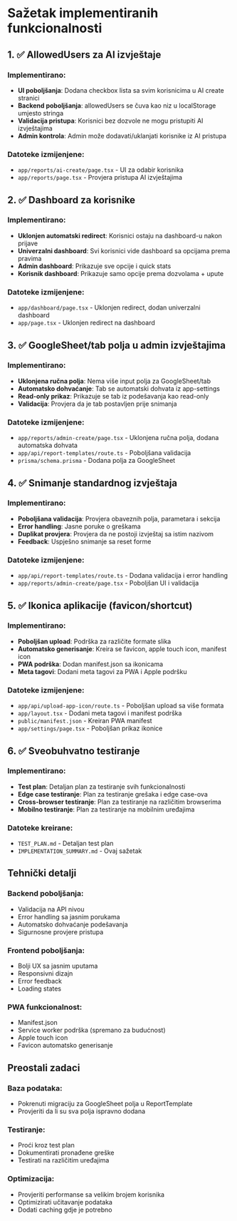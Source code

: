 # Sažetak implementiranih funkcionalnosti

## 1. ✅ AllowedUsers za AI izvještaje

### Implementirano:
- **UI poboljšanja**: Dodana checkbox lista sa svim korisnicima u AI create stranici
- **Backend poboljšanja**: allowedUsers se čuva kao niz u localStorage umjesto stringa
- **Validacija pristupa**: Korisnici bez dozvole ne mogu pristupiti AI izvještajima
- **Admin kontrola**: Admin može dodavati/uklanjati korisnike iz AI pristupa

### Datoteke izmijenjene:
- `app/reports/ai-create/page.tsx` - UI za odabir korisnika
- `app/reports/page.tsx` - Provjera pristupa AI izvještajima

## 2. ✅ Dashboard za korisnike

### Implementirano:
- **Uklonjen automatski redirect**: Korisnici ostaju na dashboard-u nakon prijave
- **Univerzalni dashboard**: Svi korisnici vide dashboard sa opcijama prema pravima
- **Admin dashboard**: Prikazuje sve opcije i quick stats
- **Korisnik dashboard**: Prikazuje samo opcije prema dozvolama + upute

### Datoteke izmijenjene:
- `app/dashboard/page.tsx` - Uklonjen redirect, dodan univerzalni dashboard
- `app/page.tsx` - Uklonjen redirect na dashboard

## 3. ✅ GoogleSheet/tab polja u admin izvještajima

### Implementirano:
- **Uklonjena ručna polja**: Nema više input polja za GoogleSheet/tab
- **Automatsko dohvaćanje**: Tab se automatski dohvata iz app-settings
- **Read-only prikaz**: Prikazuje se tab iz podešavanja kao read-only
- **Validacija**: Provjera da je tab postavljen prije snimanja

### Datoteke izmijenjene:
- `app/reports/admin-create/page.tsx` - Uklonjena ručna polja, dodana automatska dohvata
- `app/api/report-templates/route.ts` - Poboljšana validacija
- `prisma/schema.prisma` - Dodana polja za GoogleSheet

## 4. ✅ Snimanje standardnog izvještaja

### Implementirano:
- **Poboljšana validacija**: Provjera obaveznih polja, parametara i sekcija
- **Error handling**: Jasne poruke o greškama
- **Duplikat provjera**: Provjera da ne postoji izvještaj sa istim nazivom
- **Feedback**: Uspješno snimanje sa reset forme

### Datoteke izmijenjene:
- `app/api/report-templates/route.ts` - Dodana validacija i error handling
- `app/reports/admin-create/page.tsx` - Poboljšan UI i validacija

## 5. ✅ Ikonica aplikacije (favicon/shortcut)

### Implementirano:
- **Poboljšan upload**: Podrška za različite formate slika
- **Automatsko generisanje**: Kreira se favicon, apple touch icon, manifest icon
- **PWA podrška**: Dodan manifest.json sa ikonicama
- **Meta tagovi**: Dodani meta tagovi za PWA i Apple podršku

### Datoteke izmijenjene:
- `app/api/upload-app-icon/route.ts` - Poboljšan upload sa više formata
- `app/layout.tsx` - Dodani meta tagovi i manifest podrška
- `public/manifest.json` - Kreiran PWA manifest
- `app/settings/page.tsx` - Poboljšan prikaz ikonice

## 6. ✅ Sveobuhvatno testiranje

### Implementirano:
- **Test plan**: Detaljan plan za testiranje svih funkcionalnosti
- **Edge case testiranje**: Plan za testiranje grešaka i edge case-ova
- **Cross-browser testiranje**: Plan za testiranje na različitim browserima
- **Mobilno testiranje**: Plan za testiranje na mobilnim uređajima

### Datoteke kreirane:
- `TEST_PLAN.md` - Detaljan test plan
- `IMPLEMENTATION_SUMMARY.md` - Ovaj sažetak

## Tehnički detalji

### Backend poboljšanja:
- Validacija na API nivou
- Error handling sa jasnim porukama
- Automatsko dohvaćanje podešavanja
- Sigurnosne provjere pristupa

### Frontend poboljšanja:
- Bolji UX sa jasnim uputama
- Responsivni dizajn
- Error feedback
- Loading states

### PWA funkcionalnost:
- Manifest.json
- Service worker podrška (spremano za budućnost)
- Apple touch icon
- Favicon automatsko generisanje

## Preostali zadaci

### Baza podataka:
- Pokrenuti migraciju za GoogleSheet polja u ReportTemplate
- Provjeriti da li su sva polja ispravno dodana

### Testiranje:
- Proći kroz test plan
- Dokumentirati pronađene greške
- Testirati na različitim uređajima

### Optimizacija:
- Provjeriti performanse sa velikim brojem korisnika
- Optimizirati učitavanje podataka
- Dodati caching gdje je potrebno 
